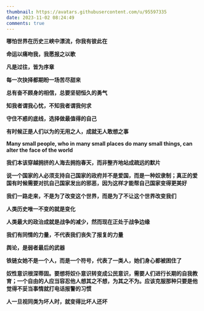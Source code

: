 ```yaml
---
thumbnail: https://avatars.githubusercontent.com/u/95597335
date: 2023-11-02 08:24:49
comments: true
---
```


**哪怕世界在历史三峡中漂流，你我有彼此在**

**命运以痛吻我，我愿报之以歌**

**凡是过往，皆为序章**

**每一次抉择都期盼一场苦尽甜来**

**总有奋不顾身的相信，总要坚韧恒久的勇气**

**知我者谓我心忧，不知我者谓我何求**

**守住不惑的底线，选择做最值得的自己**

**有时候正是人们以为的无用之人，成就无人敢想之事**

**Many small people, who in many small places do many small things, can alter the face of the world**

**我们本该穿越拥挤的人海去拥抱春天，而非整齐地站成疏远的默片**

**说一个国家的人必须支持自己国家的政府并不是爱国，而是一种奴隶制；真正的爱国有时候需要对抗自己国家发出的邪恶，因为这样才能帮自己国家变得更美好**

**我们一路走来，不是为了改变这个世界，而是为了不让这个世界改变我们**

**人类历史唯一不变的就是变化**

**人类最大的政治成就是战争的减少，然而现在正处于战争边缘**

**我们有同情的力量，不代表我们丧失了报复的力量**

**舆论，是弱者最后的武器**

**铁链女她不是一个人，而是一个符号，代表了一类人，她们身心都被困住了**

**奴性意识根深蒂固。要想将奴仆意识转变成公民意识，需要人们进行长期的自我教育；一个自由的人应当容忍他人想其之不想，为其之不为。应该克服那种只要是他觉得不妥当事情就打电话报警的习惯**

**人一旦视同类为坏人时，就变得比坏人还坏**
